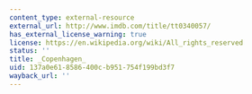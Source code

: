 ```yaml
---
content_type: external-resource
external_url: http://www.imdb.com/title/tt0340057/
has_external_license_warning: true
license: https://en.wikipedia.org/wiki/All_rights_reserved
status: ''
title: _Copenhagen_
uid: 137a0e61-8586-400c-b951-754f199bd3f7
wayback_url: ''
---
```

